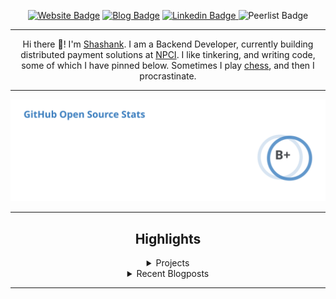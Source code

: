<div align="center"><p><a href="https://ssnk.in"><img src="https://img.shields.io/badge/-Website-3B7EBF?style=for-the-badge&amp;logo=amp&amp;logoColor=white" alt="Website Badge"></a> <a href="https://blog.ssnk.in"><img src="https://img.shields.io/badge/-Blog-3B7EBF?style=for-the-badge&amp;logo=Hashnode&amp;logoColor=white" alt="Blog Badge"></a> <a href="https://linkedin.com/in/shashank-priyadarshi"><img src="https://img.shields.io/badge/-LinkedIn-3B7EBF?style=for-the-badge&amp;logo=Linkedin&amp;logoColor=white" alt="Linkedin Badge"> <a href="https://peerlist.io/shasha"></a><img src="https://img.shields.io/badge/-PeerList-3B7EBF?style=for-the-badge&amp;logo=Peerlist&amp;logoColor=white" alt="Peerlist Badge"/></p><hr><p>Hi there 👋! I'm <a href="https://ssnk.in">Shashank</a>. I am a Backend Developer, currently building distributed payment solutions at <a href="https://npci.org.in">NPCI</a>. I like tinkering, and writing code, some of which I have pinned below. Sometimes I play <a href="https://www.chess.com/member/ttefabob">chess</a>, and then I procrastinate.</p><hr><p><img src="./assets/images/stats.svg"/></p><hr><h2>Highlights</h2><details><summary>Projects</summary><br /><ul><li><a href="https://github.com/shashank-priyadarshi/forked-full-blockchain-solidity-course-py" target="_blank" rel="noopener noreferrer">forked-full-blockchain-solidity-course-py</a> Last Updated : 2023-03-04</li><li><a href="https://github.com/shashank-priyadarshi/draw.io" target="_blank" rel="noopener noreferrer">draw.io</a> Last Updated : 2022-08-20</li><li><a href="https://github.com/shashank-priyadarshi/Catalogue" target="_blank" rel="noopener noreferrer">Catalogue</a> Last Updated : 2023-03-04</li><li><a href="https://github.com/shashank-priyadarshi/atom" target="_blank" rel="noopener noreferrer">atom</a> Last Updated : 2023-03-04</li><li><a href="https://github.com/shashank-priyadarshi/golang-training" target="_blank" rel="noopener noreferrer">golang-training</a> Last Updated : 2023-03-04</li><li><a href="https://github.com/shashank-priyadarshi/portfolio-core-ui" target="_blank" rel="noopener noreferrer">portfolio-core-ui</a> Last Updated : 2023-03-04</li><li><a href="https://github.com/shashank-priyadarshi/upgraded-disco" target="_blank" rel="noopener noreferrer">upgraded-disco</a> Last Updated : 2023-03-04</li><li><a href="https://github.com/shashank-priyadarshi/services" target="_blank" rel="noopener noreferrer">services</a> Last Updated : 2023-08-10</li><li><a href="https://github.com/shashank-priyadarshi/shashank-priyadarshi" target="_blank" rel="noopener noreferrer">shashank-priyadarshi</a> Last Updated : 2023-12-30</li><li><a href="https://github.com/shashank-priyadarshi/rustlings" target="_blank" rel="noopener noreferrer">rustlings</a> Last Updated : 2023-03-04</li><li><a href="https://github.com/shashank-priyadarshi/plz-cli-rust-chat-gpt3" target="_blank" rel="noopener noreferrer">plz-cli-rust-chat-gpt3</a> Last Updated : 2023-03-04</li><li><a href="https://github.com/shashank-priyadarshi/ChatGPT-rust" target="_blank" rel="noopener noreferrer">ChatGPT-rust</a> Last Updated : 2023-03-04</li><li><a href="https://github.com/shashank-priyadarshi/coder" target="_blank" rel="noopener noreferrer">coder</a> Last Updated : 2023-03-04</li><li><a href="https://github.com/shashank-priyadarshi/graphql-design-tutorial" target="_blank" rel="noopener noreferrer">graphql-design-tutorial</a> Last Updated : 2023-03-04</li><li><a href="https://github.com/shashank-priyadarshi/articles-backup" target="_blank" rel="noopener noreferrer">articles-backup</a> Last Updated : 2023-01-10</li><li><a href="https://github.com/shashank-priyadarshi/files" target="_blank" rel="noopener noreferrer">files</a> Last Updated : 2023-11-14</li><li><a href="https://github.com/shashank-priyadarshi/helm" target="_blank" rel="noopener noreferrer">helm</a> Last Updated : 2023-03-04</li><li><a href="https://github.com/shashank-priyadarshi/joplin" target="_blank" rel="noopener noreferrer">joplin</a> Last Updated : 2023-03-04</li><li><a href="https://github.com/shashank-priyadarshi/aiac" target="_blank" rel="noopener noreferrer">aiac</a> Last Updated : 2023-03-04</li><li><a href="https://github.com/shashank-priyadarshi/containerd" target="_blank" rel="noopener noreferrer">containerd</a> Last Updated : 2023-03-04</li><li><a href="https://github.com/shashank-priyadarshi/legendary-waffle" target="_blank" rel="noopener noreferrer">legendary-waffle</a> Last Updated : 2023-03-04</li><li><a href="https://github.com/shashank-priyadarshi/dsa" target="_blank" rel="noopener noreferrer">dsa</a> Last Updated : 2023-03-04</li><li><a href="https://github.com/shashank-priyadarshi/videos" target="_blank" rel="noopener noreferrer">videos</a> Last Updated : 2023-03-04</li><li><a href="https://github.com/shashank-priyadarshi/scaling-octo-tribble" target="_blank" rel="noopener noreferrer">scaling-octo-tribble</a> Last Updated : 2023-03-04</li><li><a href="https://github.com/shashank-priyadarshi/PowerToys" target="_blank" rel="noopener noreferrer">PowerToys</a> Last Updated : 2023-04-08</li><li><a href="https://github.com/shashank-priyadarshi/ipify-api" target="_blank" rel="noopener noreferrer">ipify-api</a> Last Updated : 2023-04-17</li><li><a href="https://github.com/shashank-priyadarshi/hlf-chaincode-peer-interaction" target="_blank" rel="noopener noreferrer">hlf-chaincode-peer-interaction</a> Last Updated : 2023-06-08</li><li><a href="https://github.com/shashank-priyadarshi/junodb" target="_blank" rel="noopener noreferrer">junodb</a> Last Updated : 2023-06-22</li><li><a href="https://github.com/shashank-priyadarshi/projects" target="_blank" rel="noopener noreferrer">projects</a> Last Updated : 2023-07-15</li><li><a href="https://github.com/shashank-priyadarshi/starter-micro-api" target="_blank" rel="noopener noreferrer">starter-micro-api</a> Last Updated : 2023-07-21</li><li><a href="https://github.com/shashank-priyadarshi/amplication-test-service" target="_blank" rel="noopener noreferrer">amplication-test-service</a> Last Updated : 2023-07-23</li><li><a href="https://github.com/shashank-priyadarshi/istate" target="_blank" rel="noopener noreferrer">istate</a> Last Updated : 2023-08-08</li><li><a href="https://github.com/shashank-priyadarshi/TerminalGPT" target="_blank" rel="noopener noreferrer">TerminalGPT</a> Last Updated : 2023-08-19</li><li><a href="https://github.com/shashank-priyadarshi/TerminalGPT-fork" target="_blank" rel="noopener noreferrer">TerminalGPT-fork</a> Last Updated : 2023-08-19</li><li><a href="https://github.com/shashank-priyadarshi/blast" target="_blank" rel="noopener noreferrer">blast</a> Last Updated : 2023-08-22</li><li><a href="https://github.com/shashank-priyadarshi/devdocs" target="_blank" rel="noopener noreferrer">devdocs</a> Last Updated : 2023-09-05</li><li><a href="https://github.com/shashank-priyadarshi/fabric-contract-api-go" target="_blank" rel="noopener noreferrer">fabric-contract-api-go</a> Last Updated : 2023-09-08</li><li><a href="https://github.com/shashank-priyadarshi/hi-mom" target="_blank" rel="noopener noreferrer">hi-mom</a> Last Updated : 2023-09-18</li><li><a href="https://github.com/shashank-priyadarshi/Post-Grad-Coding" target="_blank" rel="noopener noreferrer">Post-Grad-Coding</a> Last Updated : 2023-09-28</li><li><a href="https://github.com/shashank-priyadarshi/grpc-go" target="_blank" rel="noopener noreferrer">grpc-go</a> Last Updated : 2023-10-21</li><li><a href="https://github.com/shashank-priyadarshi/machine-coding-feedback" target="_blank" rel="noopener noreferrer">machine-coding-feedback</a> Last Updated : 2023-11-20</li><li><a href="https://github.com/shashank-priyadarshi/hyperledger-fabric-asset-management" target="_blank" rel="noopener noreferrer">hyperledger-fabric-asset-management</a> Last Updated : 2023-12-25</li><li><a href="https://github.com/shashank-priyadarshi/archway" target="_blank" rel="noopener noreferrer">archway</a> Last Updated : 2023-12-30</li></ul></details><details><summary>Recent Blogposts</summary><br /><ul><li><a href="https://blog.ssnk.in/traffic-light-simulator-in-angular-2023" target="_blank" rel="noopener noreferrer">Traffic Light Simulator in Angular</a> Published : 2023-09-16</li><li><a href="https://blog.ssnk.in/oop-in-go-interfaces" target="_blank" rel="noopener noreferrer">OOP in Go: Interfaces</a> Published : 2023-03-04</li><li><a href="https://blog.ssnk.in/oop-in-go-structs" target="_blank" rel="noopener noreferrer">OOP in Go: Structs</a> Published : 2023-02-24</li></ul></details><hr></div>
